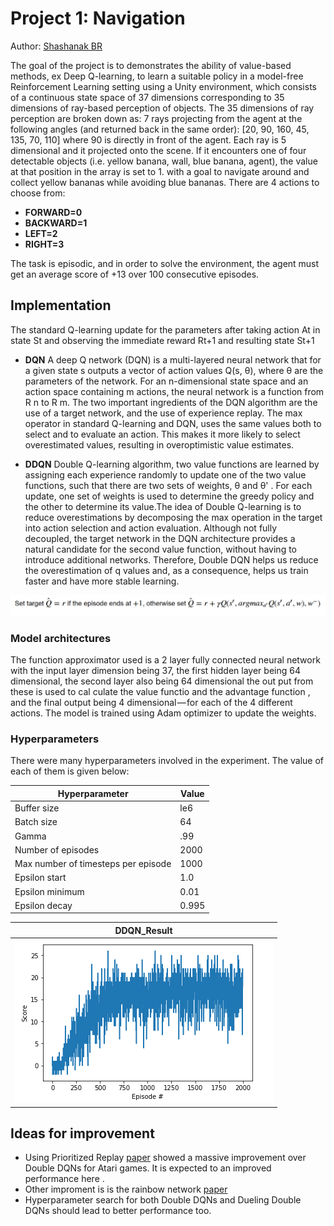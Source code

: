
# Project 1: Navigation

Author: [Shashanak BR](https://github.com/shashanka300)

The goal of the project  is to demonstrates the ability of value-based methods, ex Deep Q-learning, to learn a suitable policy in a model-free Reinforcement Learning setting using a Unity environment, which consists of a continuous state space of 37 dimensions corresponding to 35 dimensions of ray-based perception of objects.  The 35 dimensions of ray perception are broken down as: 7 rays projecting from the agent at the following angles (and returned back in the same order): [20, 90, 160, 45, 135, 70, 110] where 90 is directly in front of the agent. Each ray is 5 dimensional and it projected onto the scene. If it encounters one of four detectable objects (i.e. yellow banana, wall, blue banana, agent), the value at that position in the array is set to 1. with a goal to navigate around and collect yellow bananas while avoiding blue bananas. There are 4 actions to choose from:

- **FORWARD=0**
- **BACKWARD=1**
- **LEFT=2**
- **RIGHT=3**

The task is episodic, and in order to solve the environment, the agent must get an average score of +13 over 100 consecutive episodes.


## Implementation
The standard Q-learning update for the parameters after taking action At in state St and observing the
immediate reward Rt+1 and resulting state St+1

- **DQN** 
A deep Q network (DQN) is a multi-layered neural network
that for a given state s outputs a vector of action values
Q(s, θ), where θ are the parameters of the network. For
an n-dimensional state space and an action space containing m actions, the neural network is a function from R
n to
R
m. The two important ingredients of the DQN algorithm are the use of a target network, and the use of experience replay. 
The max operator in standard Q-learning and DQN, uses the same values both to select and to evaluate an action. This makes it more likely to select overestimated values, resulting in overoptimistic value estimates.

- **DDQN**
 Double Q-learning algorithm, two value
functions are learned by assigning each experience randomly to update one of the two value functions, such that
there are two sets of weights, θ and θ'
. For each update, one
set of weights is used to determine the greedy policy and the
other to determine its value.The idea of Double Q-learning is to reduce overestimations by decomposing the max operation in the target into action selection and action evaluation. Although not fully decoupled, the target network in the DQN architecture provides
a natural candidate for the second value function, without
having to introduce additional networks.
Therefore, Double DQN helps us reduce the overestimation of q values and, as a consequence, helps us train faster and have more stable learning.

![DDQN](images/DQN.PNG)



### Model architectures
The function approximator used is a 2 layer fully connected neural network with the input layer dimension being 37, the first hidden layer being 64 dimensional, the second layer also being 64
dimensional the out put from these is used to cal culate the value functio and the advantage function , and the final output  being 4 dimensional — for each of the 4 different actions. The model is trained using Adam optimizer to update the weights.

  ### Hyperparameters

  There were many hyperparameters involved in the experiment. The value of each of them is given below:

  | Hyperparameter                      | Value |
  | ----------------------------------- | ----- |
  | Buffer size                         | le6 |
  | Batch size                           |64 |
  |Gamma 								|.99|
  | Number of episodes                  | 2000   |
  | Max number of timesteps per episode | 1000  |
  | Epsilon start                       | 1.0   |
  | Epsilon minimum                     | 0.01   |
  | Epsilon decay                       | 0.995 |


| DDQN_Result                                                                  |
| ------------------------------| 
![dqn](images/result.png) | 


## Ideas for improvement

- Using Prioritized Replay [paper](https://arxiv.org/abs/1511.05952) showed a massive improvement over Double DQNs for Atari games. It is expected  to an improved performance here .
- Other improment is is the rainbow network [paper](https://arxiv.org/pdf/1710.02298.pdf)
- Hyperparameter search for both Double DQNs and Dueling Double DQNs should lead to better performance too.
